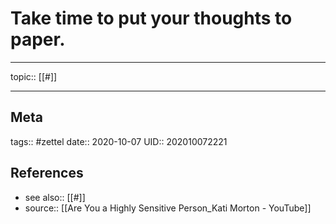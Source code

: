 # Take time to put your thoughts to paper.

---

topic:: [[#]]



---
## Meta
tags:: #zettel
date:: 2020-10-07
UID:: 202010072221
## References
- see also:: [[#]]
- source:: [[Are You a Highly Sensitive Person_Kati Morton - YouTube]]